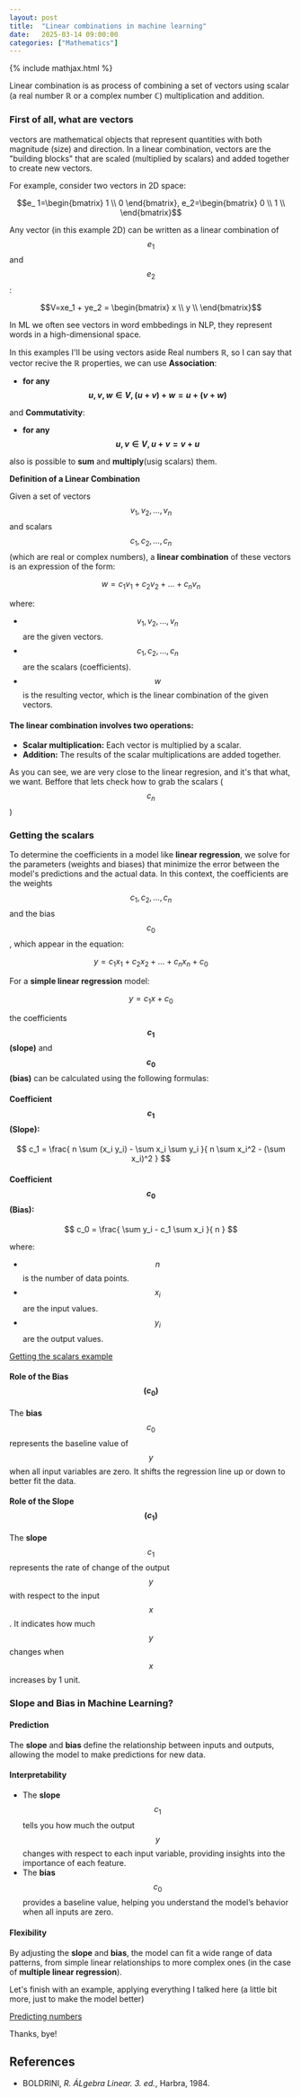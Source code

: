 ```yaml
---
layout: post
title:  "Linear combinations in machine learning"
date:   2025-03-14 09:00:00
categories: ["Mathematics"]
---
```


{% include mathjax.html %}

Linear combination is as process of combining a set of vectors using scalar (a real number ℝ or a complex number ℂ) multiplication and addition.

### First of all, what are vectors

 vectors are mathematical objects that represent quantities with both magnitude (size) and direction. In a linear combination, vectors are the "building blocks" that are scaled (multiplied by scalars) and added together to create new vectors.

For example, consider two vectors in 2D space:

$$e_ 1=\begin{bmatrix}
1 \\
0 
\end{bmatrix},
e_2=\begin{bmatrix}
0 \\
1 \\
\end{bmatrix}$$

Any vector (in this example 2D) can be written as a linear combination of $$e_1$$ and $$e_2$$:

$$V=xe_1 + ye_2 = \begin{bmatrix}
x \\
y \\
\end{bmatrix}$$

In ML we often see vectors in word embbedings in NLP, they represent words in a high-dimensional space.

In this examples I'll be using vectors aside Real numbers ℝ, so I can say that vector recive the ℝ properties, we can use **Association**:

- **for any $$u,v,w ∈V, (u+v)+w=u+(v+w)$$**

and **Commutativity**:

- **for any $$u,v ∈V, u+v=v+u$$**

also is possible to **sum** and **multiply**(usig scalars) them.

**Definition of a Linear Combination**  

Given a set of vectors $$v_1, v_2, \dots, v_n$$ and scalars $$c_1, c_2, \dots, c_n$$ (which are real or complex numbers), a **linear combination** of these vectors is an expression of the form:  

$$
w = c_1 v_1 + c_2 v_2 + \dots + c_n v_n
$$

where:  
- $$v_1, v_2, \dots, v_n$$ are the given vectors.  
- $$c_1, c_2, ..., c_n $$ are the scalars (coefficients).  
- $$w$$ is the resulting vector, which is the linear combination of the given vectors.  

#### The linear combination involves two operations:
- **Scalar multiplication:** Each vector is multiplied by a scalar.
- **Addition:** The results of the scalar multiplications are added together.

As you can see, we are very close to the linear regresion, and it's that what, we want. Beffore that lets check how to grab the scalars ($$c_n$$)

### Getting the scalars

To determine the coefficients in a model like **linear regression**, we solve for the parameters (weights and biases) that minimize the error between the model's predictions and the actual data. In this context, the coefficients are the weights $$c_1, c_2, \dots, c_n$$ and the bias $$c_0$$, which appear in the equation:

$$
y = c_1 x_1 + c_2 x_2 + \dots + c_n x_n + c_0
$$

For a **simple linear regression** model:

$$
y = c_1 x + c_0
$$

the coefficients **$$c_1$$ (slope)** and **$$c_0$$ (bias)** can be calculated using the following formulas:

#### Coefficient $$c_1$$ (Slope):  

$$
c_1 = \frac{ n \sum (x_i y_i) - \sum x_i \sum y_i }{ n \sum x_i^2 - (\sum x_i)^2 }
$$

#### Coefficient $$c_0$$ (Bias):  

$$
c_0 = \frac{ \sum y_i - c_1 \sum x_i }{ n }
$$

where:  

- $$n$$ is the number of data points.  
- $$x_i$$ are the input values.  
- $$y_i$$ are the output values.  

[Getting the scalars example](https://github.com/aguiar-arthur/linear-algebra-notebooks/blob/main/calculating_coefficients.nb)

#### **Role of the Bias $$(c_0)$$**  

The **bias** $$c_0$$ represents the baseline value of $$y$$ when all input variables are zero. It shifts the regression line up or down to better fit the data.  

#### **Role of the Slope $$(c_1)$$**  

The **slope** $$c_1$$ represents the rate of change of the output $$y$$ with respect to the input $$x$$. It indicates how much $$y$$ changes when $$x$$ increases by 1 unit.  

### **Slope and Bias in Machine Learning?**  

#### **Prediction**  
The **slope** and **bias** define the relationship between inputs and outputs, allowing the model to make predictions for new data.  

#### **Interpretability**  
- The **slope** $$c_1$$ tells you how much the output $$y$$ changes with respect to each input variable, providing insights into the importance of each feature.  
- The **bias** $$c_0$$ provides a baseline value, helping you understand the model’s behavior when all inputs are zero.  

#### **Flexibility**  
By adjusting the **slope** and **bias**, the model can fit a wide range of data patterns, from simple linear relationships to more complex ones (in the case of **multiple linear regression**).  

Let's finish with an example, applying everything I talked here (a little bit more, just to make the model better)

[Predicting numbers](https://github.com/aguiar-arthur/linear-algebra-notebooks/blob/main/machine_learning/predicting_numbers.nb)

Thanks, bye!

## References

- BOLDRINI, *R. ÁLgebra Linear. 3. ed.*, Harbra, 1984.